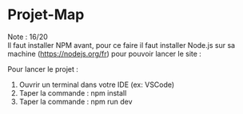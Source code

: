# Projet-Map
Note : 16/20 </br>
Il faut installer NPM avant, pour ce faire il faut installer Node.js sur sa machine (https://nodejs.org/fr) pour pouvoir lancer le site :

Pour lancer le projet :
1. Ouvrir un terminal dans votre IDE (ex: VSCode)
2. Taper la commande : npm install
3. Taper la commande : npm run dev
<br>

